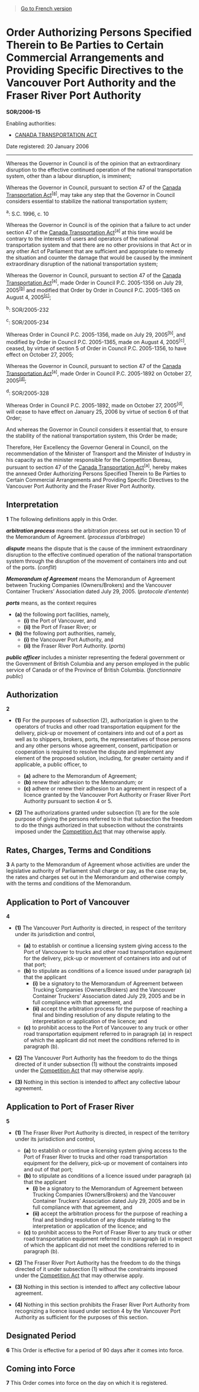 > [Go to French version](/fr/Règlements/Décrets,%20ordonnances%20et%20règlements%20statutaires/2006/15.md)

# Order Authorizing Persons Specified Therein to Be Parties to Certain Commercial Arrangements and Providing Specific Directives to the Vancouver Port Authority and the Fraser River Port Authority

**SOR/2006-15**

Enabling authorities: 
- [CANADA TRANSPORTATION ACT](/en/Acts/Statutes%20of%20Canada/1996/c.%2010.md)

Date registered: 20 January 2006

----------

Whereas the Governor in Council is of the opinion that an extraordinary disruption to the effective continued operation of the national transportation system, other than a labour disruption, is imminent;

Whereas the Governor in Council, pursuant to section 47 of the [Canada Transportation Act](/en/Acts/Statutes%20of%20Canada/1996/c.%2010.md)<sup><a href='#footnotea_e'>[a]</a></sup>, may take any step that the Governor in Council considers essential to stabilize the national transportation system;

<a name='footnotea_e'><sup>a</sup></a>: S.C. 1996, c. 10<br />

Whereas the Governor in Council is of the opinion that a failure to act under section 47 of the [Canada Transportation Act](/en/Acts/Statutes%20of%20Canada/1996/c.%2010.md)<sup>[a]</sup> at this time would be contrary to the interests of users and operators of the national transportation system and that there are no other provisions in that Act or in any other Act of Parliament that are sufficient and appropriate to remedy the situation and counter the damage that would be caused by the imminent extraordinary disruption of the national transportation system;

Whereas the Governor in Council, pursuant to section 47 of the [Canada Transportation Act](/en/Acts/Statutes%20of%20Canada/1996/c.%2010.md)<sup>[a]</sup>, made Order in Council P.C. 2005-1356 on July 29, 2005<sup><a href='#footnoteb_e'>[b]</a></sup> and modified that Order by Order in Council P.C. 2005-1365 on August 4, 2005<sup><a href='#footnotec_e'>[c]</a></sup>;

<a name='footnoteb_e'><sup>b</sup></a>: SOR/2005-232<br />

<a name='footnotec_e'><sup>c</sup></a>: SOR/2005-234<br />

Whereas Order in Council P.C. 2005-1356, made on July 29, 2005<sup>[b]</sup>, and modified by Order in Council P.C. 2005-1365, made on August 4, 2005<sup>[c]</sup>, ceased, by virtue of section 5 of Order in Council P.C. 2005-1356, to have effect on October 27, 2005;

Whereas the Governor in Council, pursuant to section 47 of the [Canada Transportation Act](/en/Acts/Statutes%20of%20Canada/1996/c.%2010.md)<sup>[a]</sup>, made Order in Council P.C. 2005-1892 on October 27, 2005<sup><a href='#footnoted_e'>[d]</a></sup>;

<a name='footnoted_e'><sup>d</sup></a>: SOR/2005-328<br />

Whereas Order in Council P.C. 2005-1892, made on October 27, 2005<sup>[d]</sup>, will cease to have effect on January 25, 2006 by virtue of section 6 of that Order;

And whereas the Governor in Council considers it essential that, to ensure the stability of the national transportation system, this Order be made;

Therefore, Her Excellency the Governor General in Council, on the recommendation of the Minister of Transport and the Minister of Industry in his capacity as the minister responsible for the Competition Bureau, pursuant to section 47 of the [Canada Transportation Act](/en/Acts/Statutes%20of%20Canada/1996/c.%2010.md)<sup>[a]</sup>, hereby makes the annexed Order Authorizing Persons Specified Therein to Be Parties to Certain Commercial Arrangements and Providing Specific Directives to the Vancouver Port Authority and the Fraser River Port Authority.




## Interpretation


**1** The following definitions apply in this Order.

***arbitration process*** means the arbitration process set out in section 10 of the Memorandum of Agreement. (*processus d’arbitrage*)

***dispute*** means the dispute that is the cause of the imminent extraordinary disruption to the effective continued operation of the national transportation system through the disruption of the movement of containers into and out of the ports. (*conflit*)

***Memorandum of Agreement*** means the Memorandum of Agreement between Trucking Companies (Owners/Brokers) and the Vancouver Container Truckers’ Association dated July 29, 2005. (*protocole d’entente*)

***ports*** means, as the context requires
- **(a)** the following port facilities, namely,
	- **(i)** the Port of Vancouver, and
	- **(ii)** the Port of Fraser River; or
- **(b)** the following port authorities, namely,
	- **(i)** the Vancouver Port Authority, and
	- **(ii)** the Fraser River Port Authority. (*ports*)

***public officer*** includes a minister representing the federal government or the Government of British Columbia and any person employed in the public service of Canada or of the Province of British Columbia. (*fonctionnaire public*)




## Authorization


**2** 

- **(1)** For the purposes of subsection (2), authorization is given to the operators of trucks and other road transportation equipment for the delivery, pick-up or movement of containers into and out of a port as well as to shippers, brokers, ports, the representatives of those persons and any other persons whose agreement, consent, participation or cooperation is required to resolve the dispute and implement any element of the proposed solution, including, for greater certainty and if applicable, a public officer, to
	- **(a)** adhere to the Memorandum of Agreement;
	- **(b)** renew their adhesion to the Memorandum; or
	- **(c)** adhere or renew their adhesion to an agreement in respect of a licence granted by the Vancouver Port Authority or Fraser River Port Authority pursuant to section 4 or 5.

- **(2)** The authorizations granted under subsection (1) are for the sole purpose of giving the persons referred to in that subsection the freedom to do the things authorized in that subsection without the constraints imposed under the [Competition Act](/en/Acts/Revised%20Statutes%20of%20Canada/C/C-34.md) that may otherwise apply.




## Rates, Charges, Terms and Conditions


**3** A party to the Memorandum of Agreement whose activities are under the legislative authority of Parliament shall charge or pay, as the case may be, the rates and charges set out in the Memorandum and otherwise comply with the terms and conditions of the Memorandum.




## Application to Port of Vancouver


**4** 

- **(1)** The Vancouver Port Authority is directed, in respect of the territory under its jurisdiction and control,
	- **(a)** to establish or continue a licensing system giving access to the Port of Vancouver to trucks and other road transportation equipment for the delivery, pick-up or movement of containers into and out of that port;
	- **(b)** to stipulate as conditions of a licence issued under paragraph (a) that the applicant
		- **(i)** be a signatory to the Memorandum of Agreement between Trucking Companies (Owners/Brokers) and the Vancouver Container Truckers’ Association dated July 29, 2005 and be in full compliance with that agreement, and
		- **(ii)** accept the arbitration process for the purpose of reaching a final and binding resolution of any dispute relating to the interpretation or application of the licence; and
	- **(c)** to prohibit access to the Port of Vancouver to any truck or other road transportation equipment referred to in paragraph (a) in respect of which the applicant did not meet the conditions referred to in paragraph (b).

- **(2)** The Vancouver Port Authority has the freedom to do the things directed of it under subsection (1) without the constraints imposed under the [Competition Act](/en/Acts/Revised%20Statutes%20of%20Canada/C/C-34.md) that may otherwise apply.

- **(3)** Nothing in this section is intended to affect any collective labour agreement.




## Application to Port of Fraser River


**5** 

- **(1)** The Fraser River Port Authority is directed, in respect of the territory under its jurisdiction and control,
	- **(a)** to establish or continue a licensing system giving access to the Port of Fraser River to trucks and other road transportation equipment for the delivery, pick-up or movement of containers into and out of that port;
	- **(b)** to stipulate as conditions of a licence issued under paragraph (a) that the applicant
		- **(i)** be a signatory to the Memorandum of Agreement between Trucking Companies (Owners/Brokers) and the Vancouver Container Truckers’ Association dated July 29, 2005 and be in full compliance with that agreement, and
		- **(ii)** accept the arbitration process for the purpose of reaching a final and binding resolution of any dispute relating to the interpretation or application of the licence; and
	- **(c)** to prohibit access to the Port of Fraser River to any truck or other road transportation equipment referred to in paragraph (a) in respect of which the applicant did not meet the conditions referred to in paragraph (b).

- **(2)** The Fraser River Port Authority has the freedom to do the things directed of it under subsection (1) without the constraints imposed under the [Competition Act](/en/Acts/Revised%20Statutes%20of%20Canada/C/C-34.md) that may otherwise apply.

- **(3)** Nothing in this section is intended to affect any collective labour agreement.

- **(4)** Nothing in this section prohibits the Fraser River Port Authority from recognizing a licence issued under section 4 by the Vancouver Port Authority as sufficient for the purposes of this section.




## Designated Period


**6** This Order is effective for a period of 90 days after it comes into force.




## Coming into Force


**7** This Order comes into force on the day on which it is registered.



